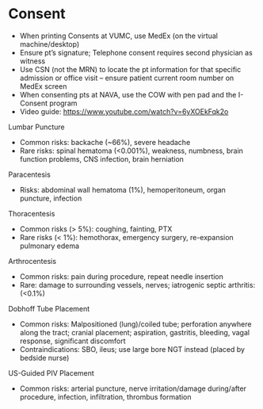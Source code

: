 # Consent
 
-   When printing Consents at VUMC, use MedEx (on the virtual
    machine/desktop)
-   Ensure pt’s signature; Telephone consent requires second physician
    as witness
-   Use CSN (not the MRN) to locate the pt information for that specific
    admission or office visit – ensure patient current room number on
    MedEx screen
-   When consenting pts at NAVA, use the COW with pen pad and the
    I-Consent program
-   Video guide:
    https://www.youtube.com/watch?v=6yXOEkFqk2o

Lumbar Puncture

-   Common risks: backache (\~66%), severe headache
-   Rare risks: spinal hematoma (\<0.001%), weakness, numbness, brain
    function problems, CNS infection, brain herniation

Paracentesis

-   Risks: abdominal wall hematoma (1%), hemoperitoneum, organ puncture,
    infection

Thoracentesis

-   Common risks (> 5%): coughing, fainting, PTX
-   Rare risks (\< 1%): hemothorax, emergency surgery, re-expansion
    pulmonary edema

Arthrocentesis

-   Common risks: pain during procedure, repeat needle insertion
-   Rare: damage to surrounding vessels, nerves; iatrogenic septic
    arthritis: (\<0.1%)

Dobhoff Tube Placement

-   Common risks: Malpositioned (lung)/coiled tube; perforation anywhere
    along the tract; cranial placement; aspiration, gastritis, bleeding,
    vagal response, significant discomfort
-   Contraindications: SBO, ileus; use large bore NGT instead (placed by
    bedside nurse)

US-Guided PIV Placement

-   Common risks: arterial puncture, nerve irritation/damage
    during/after procedure, infection, infiltration, thrombus formation
